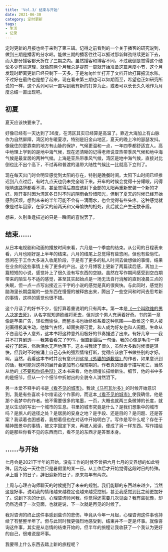 ```yaml
---
title: 'Vol.3/ 结束与开始'
date: 2021-06-30
category: 定时更新
tags:
- 生活
- 记录
---
```


定时更新的月报也终于来到了第三辑。记得之前看到的一个关于播客的研究说到，做到三期是播客的分水岭。能做三期的播客往往可以捱过那新鲜劲继续更新下去，而大部分播客都夭折在了三期之内。虽然播客和博客不同，不过我倒是觉得这个结论多少有些道理，就像前两个月我总是提前一周就开始准备这篇月度小节，这个月发现时距离更新已经只剩下一天多，于是匆匆忙忙打开了文档开始打算报流水账。不过好在最终也是想了起来，现在看来第三期也可以如期而至，希望也正如研究所说的一样，这个系列可以一直写到我有新的打算为止，或者可以长长久久地作为月度总结一直出现吧。

<!--more-->

## 初夏

夏天应该快要来了。

好像已经有一天达到了36度，在湾区其实已经算是高温了。靠近大海加上有山脉作为自然屏障，湾区的冬暖夏凉，特别是旧金山地区，夏天的晚上冷的瑟瑟发抖。像我住的更靠南的地方有山脉的保护，气候更温和一点，一年四季都舒适宜人。高中地理上学到的是地中海气候，现在还清晰的记得老师说亚热带季风气候和地中海气候是最宜居的两种气候。上海是亚热带季风气候，湾区是地中海气候，直接对比倒也比不出个高下，不过再和普渡的温带大陆性气候比一比就高下立判了。

现在每天出门时会明显感觉到太阳的存在，特别是晚餐时间。太阳下山时间已经推迟到八点过后，有时九点天也仍未完全暗下来。开车的时候会觉得十分耀眼，闪得眼睛连路牌都看不清，甚至觉得后裔应该射下全部的太阳再重新安装一个新的才好。刚开春时因为湾区冬日时不时的阴雨会珍惜阳光，但到了夏天的时候已经开始感到厌烦，想到未来的半年可能不会有一滴雨水，也会觉得有些头疼。这种感觉就像是过年回家，在家呆的前两天和父母愉快的相处，此后就会产生无数矛盾。

想来，久别重逢描述的只是一瞬间的喜悦罢了。

## 结束……

从日本电视剧和动画的播放时间来看，六月是一个季度的结束。从公司的日程表来看，六月也刚好是上半年的结束。六月的结尾上总觉得有些悠闲，但也有些匆忙。悠闲在于工作大多进入收尾阶段，于是有了更多的私人时间去做想做的事情，结果在业余的这些事情上有了更多的产出。这个月博客上更新了两篇读后感，再加上一篇短短的小说，感觉补上了很久没有写东西的空缺。虽然在写作期间感受到空白期带来的陌生与不适的感觉，甚至其实起始点是一场无法自行消解的直到凌晨三点的失眠，但一点一点写出接近三千字的小说的感觉是真的很爽快。与此同时，感觉到脑海里长期盘踞的一些东西在慢慢的被释放出来，腾出了一些空间和时间去思考新的事情，这样的感觉也很不错。

这个月读了的好书不少，但打算着重说明的只有两本。第一本是[《一个叫欧维的男人决定去死》](https://book.douban.com/subject/26672693/)，从名字就知道欧维将死去，但对这个男人充满着好奇。书的第一章像是苹果广告，轻松而愉快，而整本书也始终维系着这种氛围——欧维这个男人被刻画得极其生动，他脾气古怪，却固执得可爱，和人成为好友也和人闹翻。生命从不吝啬给予人意外，这本书将这种意外用极好的节奏描述了出来。有好几章——我并不打算剧透——我笑着看完了99%，但直到最后一句话，我的心像是毛巾一样被拧了起来，然后泪水无声地落下。这本书我读了很久，虽然大多数时候很是轻快，但我时不时被涌上自己心头的强烈情绪打断，觉得应该放下书做些别的才好。啊，当然，我看这本书时并没有意识到这是[《外婆的道歉信》](https://book.douban.com/subject/27029890/)的作者，如果意识到的话，我可能对这样的展开会更加有心理预期的。作者真的很善于描写死亡，当然从他的[《不要和你妈争辩》](https://book.douban.com/subject/35018175/)这本书来看，他也很擅长描绘新生。细节，他的书中多的是细节，但从一个个细节中折射出的全貌令人潸然泪下。

另一本爱不释手的书是[《看不见的城市》](https://book.douban.com/subject/10555509/)。我读[《马可瓦尔多》](https://book.douban.com/subject/34799583/)的时候开始意识到，我是有些喜欢卡尔维诺这个作家的，而这本[《看不见的城市》](https://book.douban.com/subject/10555509/)使我确信，他是那个我梦中的作者。他不需要很多的笔墨，一页，大概也就两三条微博的长度，就足以生动的写出一个城市的生息。书里的城市究竟是什么？是我们想象中的城市吗？是旅人的途径之处？是居民的安身之地？是手段、还是目的？是问题、还是答案？我读着也困惑着，我想着但也在对话中开始明白了。写作是写什么呢？存在于精神图景中的事情，被文字固定下来，再被人阅读，便成了另一样东西。写作描绘的是那些你看不见的东西而已，看不见的东西才是答案本身。

## ……与开始

七月会是2021下半年的开始。没有工作的时候不曾把六月七月的交界想的如此特殊，因为这一天往往只是暑假里的某一日。从工作后才开始觉得这段时日的特殊。承上启下的日子，辞旧迎新的日子，原来每年有两次。

上周与心理咨询师聊天的时候提到了未来的规划。我们能聊的东西越来越少，当然这是好事，说明我的情绪越来越稳定也越来越受控制，甚至我感觉到比之前更加好了。说到下次的计划，心理咨询师问我，你觉得还需要几次见面？我有些犹豫，却仍然选择了一次见面，也就是说，下一次就是再见的时候了。

我对咨询的终止这件事感到些许的悲伤，毕竟从今年一月起，心理咨询这件事也持续了有整整半年了。但与此同时我更强烈地感受到，结束并不一定是坏事。就像咨询这件事，其实是从恋情的结束开始的，但半年的旅程让我收获了一个我认为更好的自己，很难说是坏事。

我要带上什么东西去踏上新的旅程呢？